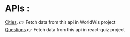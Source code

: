 # APIs :

[Cities](https://bishoylabib7.github.io/jsonAPI/cities.json). 👉 Fetch data from this api in WorldWis project\
[Questions](https://bishoylabib7.github.io/jsonAPI/questions.json).👉 Fetch data from this api in react-quiz project



